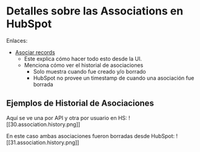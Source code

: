 # Detalles sobre las Associations en HubSpot

Enlaces:

- [Asociar records](https://knowledge.hubspot.com/records/associate-records)
	- Este explica cómo hacer todo esto desde la UI.
	- Menciona cómo ver el historial de asociaciones
		- Solo muestra cuando fue creado y/o borrado
		- HubSpot no provee un timestamp de cuando una asociación fue borrada


## Ejemplos de Historial de Asociaciones

Aquí se ve una por API y otra por usuario en HS:
![[30.association.history.png]]

En este caso ambas asociaciones fueron borradas desde HubSpot:
![[31.association.history.png]]